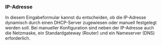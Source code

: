 ﻿### IP-Adresse

In diesem Eingabeformular kannst du entscheiden, ob die IP-Adresse dynamisch durch einen DHCP-Server zugewiesen oder manuell festgelegt werden soll. Bei manueller Konfiguration sind neben der IP-Adresse auch die Netzmaske, ein Standardgateway (Router) und ein Nameserver (DNS) erforderlich.

